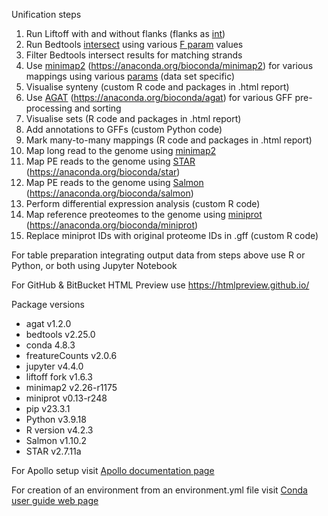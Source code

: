 Unification steps

1. Run Liftoff with and without flanks (flanks as [int](https://github.com/NIB-SI/Liftoff))
2. Run Bedtools [intersect](https://bedtools.readthedocs.io/en/latest/content/tools/intersect.html) using various [F param](https://bedtools.readthedocs.io/en/latest/_images/intersect-glyph.png) values
3. Filter Bedtools intersect results for matching strands
4. Use [minimap2](https://github.com/lh3/minimap2) (<https://anaconda.org/bioconda/minimap2>) for various mappings using various [params](https://lh3.github.io/minimap2/minimap2.html) (data set specific)
5. Visualise synteny (custom R code and packages in .html report)
6. Use [AGAT](https://github.com/NBISweden/AGAT) (<https://anaconda.org/bioconda/agat>) for various GFF pre-processing and sorting
7. Visualise sets (R code and packages in .html report)
8. Add annotations to GFFs (custom Python code)
9. Mark many-to-many mappings (R code and packages in .html report)
10. Map long read to the genome using [minimap2](https://github.com/lh3/minimap2)
11. Map PE reads to the genome using [STAR](https://github.com/alexdobin/STAR) (<https://anaconda.org/bioconda/star>)
12. Map PE reads to the genome using [Salmon](https://github.com/COMBINE-lab/salmon) (<https://anaconda.org/bioconda/salmon>)
13. Perform differential expression analysis (custom R code)
14. Map reference preoteomes to the genome using [miniprot](https://github.com/lh3/miniprot) (<https://anaconda.org/bioconda/miniprot>)
15. Replace miniprot IDs with original proteome IDs in .gff (custom R code)

For table preparation integrating output data from steps above use R or Python, or both using Jupyter Notebook

For GitHub & BitBucket HTML Preview use <https://htmlpreview.github.io/>

Package versions
* agat v1.2.0
* bedtools v2.25.0
* conda 4.8.3
* freatureCounts v2.0.6
* jupyter v4.4.0
* liftoff fork v1.6.3
* minimap2 v2.26-r1175
* miniprot v0.13-r248
* pip v23.3.1
* Python v3.9.18
* R version v4.2.3
* Salmon v1.10.2
* STAR v2.7.11a
 

For Apollo setup visit [Apollo documentation page](https://genomearchitect.readthedocs.io/en/latest/)

For creation of an environment from an environment.yml file visit [Conda user guide web page](https://docs.conda.io/projects/conda/en/latest/user-guide/tasks/manage-environments.html)
